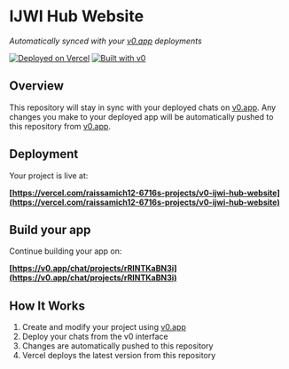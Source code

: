 # IJWI Hub Website

*Automatically synced with your [v0.app](https://v0.app) deployments*

[![Deployed on Vercel](https://img.shields.io/badge/Deployed%20on-Vercel-black?style=for-the-badge&logo=vercel)](https://vercel.com/raissamich12-6716s-projects/v0-ijwi-hub-website)
[![Built with v0](https://img.shields.io/badge/Built%20with-v0.app-black?style=for-the-badge)](https://v0.app/chat/projects/rRINTKaBN3i)

## Overview

This repository will stay in sync with your deployed chats on [v0.app](https://v0.app).
Any changes you make to your deployed app will be automatically pushed to this repository from [v0.app](https://v0.app).

## Deployment

Your project is live at:

**[https://vercel.com/raissamich12-6716s-projects/v0-ijwi-hub-website](https://vercel.com/raissamich12-6716s-projects/v0-ijwi-hub-website)**

## Build your app

Continue building your app on:

**[https://v0.app/chat/projects/rRINTKaBN3i](https://v0.app/chat/projects/rRINTKaBN3i)**

## How It Works

1. Create and modify your project using [v0.app](https://v0.app)
2. Deploy your chats from the v0 interface
3. Changes are automatically pushed to this repository
4. Vercel deploys the latest version from this repository
